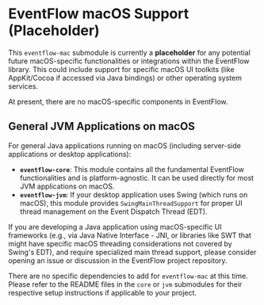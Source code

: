 # EventFlow macOS Support (Placeholder)

This `eventflow-mac` submodule is currently a **placeholder** for any potential future macOS-specific functionalities or integrations within the EventFlow library. This could include support for specific macOS UI toolkits (like AppKit/Cocoa if accessed via Java bindings) or other operating system services.

At present, there are no macOS-specific components in EventFlow.

## General JVM Applications on macOS

For general Java applications running on macOS (including server-side applications or desktop applications):

*   **`eventflow-core`**: This module contains all the fundamental EventFlow functionalities and is platform-agnostic. It can be used directly for most JVM applications on macOS.
*   **`eventflow-jvm`**: If your desktop application uses Swing (which runs on macOS), this module provides `SwingMainThreadSupport` for proper UI thread management on the Event Dispatch Thread (EDT).

If you are developing a Java application using macOS-specific UI frameworks (e.g., via Java Native Interface - JNI, or libraries like SWT that might have specific macOS threading considerations not covered by Swing's EDT), and require specialized main thread support, please consider opening an issue or discussion in the EventFlow project repository.

There are no specific dependencies to add for `eventflow-mac` at this time. Please refer to the README files in the `core` or `jvm` submodules for their respective setup instructions if applicable to your project.
